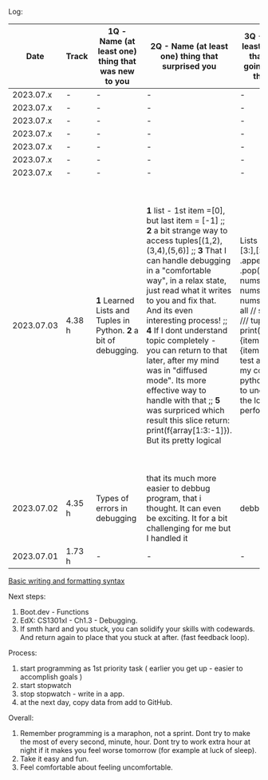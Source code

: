Log: 

| Date          | Track | 1Q - Name (at least one) thing that was new to you  | 2Q - Name (at least one) thing that surprised you | 3Q - Name (at least one) thing that you are going to use in the future | Comment |
| ------------- | ------------- | ------------- | ------------- | ------------- | ------------- |
| 2023.07.x  | - | - | - | - | - |
| 2023.07.x  | - | - | - | - | - |
| 2023.07.x  | - | - | - | - | - |
| 2023.07.x  | - | - | - | - | - |
| 2023.07.x  | - | - | - | - | - |
| 2023.07.x  | - | - | - | - | - |
| 2023.07.x  | - | - | - | - | - |
| 2023.07.03 | 4.38 h | **1**  Learned Lists and Tuples in Python.  **2**  a bit of debugging. | **1** list - 1st item =[0], but last item = [-1] ;; **2** a bit strange way to access tuples[(1,2),(3,4),(5,6)] ;; **3** That I can handle debugging in a "comfortable way", in a relax state, just read what it writes to you and fix that. And its even interesting process! ;; **4** If I dont understand topic completely - you can return to that later, after my mind was in "diffused mode". Its more effective way to handle with that ;; **5** was surpriced which result this slice return: print(f{array[1:3:-1]}). But its pretty logical| Lists - index[:3],[3:],[:-1]/ .append() / .pop() / del nums[1], del nums[1:3], del nums [:] -delete all // slice [::-1] /// tuple print(f"1:{items[0]}{items[1]} // **2**  test and debbug my code at pythontutor.com/ to understand the logic code perform| +2 hours in gym, where my mind went into "diffuced mode" and helped to figure out for "slice" of array[1:5:2] works **2** heard cool thing that programming is like videogames with community and escapism, but you can just code +1 hour without guilty pleasure feeling [3 steps from gaming to coding](https://www.youtube.com/watch?v=jclr0N6mvUI&list=LL&index=3&ab_channel=bigboxSWE)]|
| 2023.07.02 | 4.35 h | Types of errors in debugging | that its much more easier to debbug program, that i thought. It can even be exciting. It for a bit challenging for me but I handled it | debbugning | Cool state of mind before sleep. No thoughts, just empty brain. |
| 2023.07.01 | 1.73 h | - | - | - | - |



[Basic writing and formatting syntax](https://docs.github.com/en/get-started/writing-on-github/getting-started-with-writing-and-formatting-on-github/basic-writing-and-formatting-syntax)

Next steps:
1) Boot.dev - Functions
2) EdX: CS1301xI - Ch1.3 - Debugging. 
3) If smth hard and you stuck, you can solidify your skills with codewards. And return again to place that you stuck at after. (fast feedback loop). 


Process: 
1) start programming as 1st priority task ( earlier you get up - easier to accomplish goals )
2) start stopwatch
3) stop stopwatch - write in a app.
4) at the next day, copy data from add to GitHub.


Overall:
1) Remember programming is a maraphon, not a sprint. Dont try to make the most of every second, minute, hour. Dont try to work extra hour at night if it makes you feel worse tomorrow (for example at luck of sleep).
2) Take it easy and fun.
3) Feel comfortable about feeling uncomfortable. 
